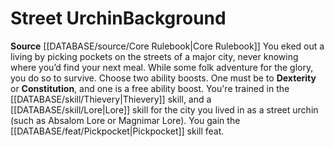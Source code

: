 ﻿---
ability:
- Dexterity
- Constitution
ability_boost:
- Dexterity
- Constitution
feat: '[[DATABASE/feat/Pickpocket|Pickpocket]]'
id: '33'
name: Street Urchin
prerequisite: null
rarity: Common
rus_type_level: null
skill:
- '[[DATABASE/skill/Thievery|Thievery]]'
- '[[DATABASE/skill/Lore|Lore]] forthe city you lived in as a street urchin (such
  as Absalom Lore or Magnimar Lore).'
source: '[[DATABASE/source/Core Rulebook|Core Rulebook]]'
subcategory: general
trait: null
type: Background

---
# Street Urchin<span class="item-type">Background</span>

**Source** [[DATABASE/source/Core Rulebook|Core Rulebook]] 
You eked out a living by picking pockets on the streets of a major city, never knowing where you’d find your next meal. While some folk adventure for the glory, you do so to survive.
Choose two ability boosts. One must be to **Dexterity** or **Constitution**, and one is a free ability boost.
You're trained in the [[DATABASE/skill/Thievery|Thievery]] skill, and a [[DATABASE/skill/Lore|Lore]] skill for the city you lived in as a street urchin (such as Absalom Lore or Magnimar Lore). You gain the [[DATABASE/feat/Pickpocket|Pickpocket]] skill feat.
